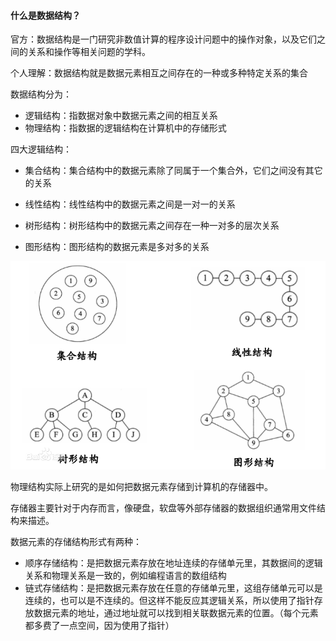 #### 什么是数据结构？

官方：数据结构是一门研究非数值计算的程序设计问题中的操作对象，以及它们之间的关系和操作等相关问题的学科。

个人理解：数据结构就是数据元素相互之间存在的一种或多种特定关系的集合

数据结构分为：

- 逻辑结构：指数据对象中数据元素之间的相互关系
- 物理结构：指数据的逻辑结构在计算机中的存储形式

四大逻辑结构：

- 集合结构：集合结构中的数据元素除了同属于一个集合外，它们之间没有其它的关系

- 线性结构：线性结构中的数据元素之间是一对一的关系

- 树形结构：树形结构中的数据元素之间存在一种一对多的层次关系
- 图形结构：图形结构的数据元素是多对多的关系

![](assets/a6efce1b9d16fdfaa5df8e49bc8f8c5495ee7be1.jpg)

物理结构实际上研究的是如何把数据元素存储到计算机的存储器中。

存储器主要针对于内存而言，像硬盘，软盘等外部存储器的数据组织通常用文件结构来描述。

数据元素的存储结构形式有两种：

- 顺序存储结构：是把数据元素存放在地址连续的存储单元里，其数据间的逻辑关系和物理关系是一致的，例如编程语言的数组结构
- 链式存储结构：是把数据元素存放在任意的存储单元里，这组存储单元可以是连续的，也可以是不连续的。但这样不能反应其逻辑关系，所以使用了指针存放数据元素的地址，通过地址就可以找到相关联数据元素的位置。（每个元素都多费了一点空间，因为使用了指针）

